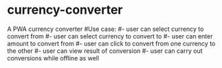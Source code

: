 # currency-converter
A PWA currency converter
#Use case:
#- user can select currency to convert from
#- user can select currency to convert to
#- user can enter amount to convert from
#- user can click to convert from one currency to the other
#- user can view result of conversion
#- user can carry out conversions while offline as well
